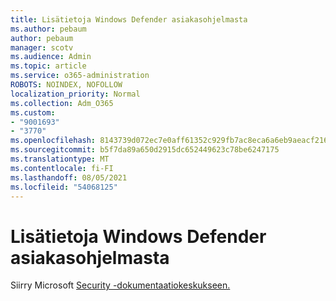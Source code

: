 ```yaml
---
title: Lisätietoja Windows Defender asiakasohjelmasta
ms.author: pebaum
author: pebaum
manager: scotv
ms.audience: Admin
ms.topic: article
ms.service: o365-administration
ROBOTS: NOINDEX, NOFOLLOW
localization_priority: Normal
ms.collection: Adm_O365
ms.custom:
- "9001693"
- "3770"
ms.openlocfilehash: 8143739d072ec7e0aff61352c929fb7ac8eca6a6eb9aeacf2162a995fc30a4d0
ms.sourcegitcommit: b5f7da89a650d2915dc652449623c78be6247175
ms.translationtype: MT
ms.contentlocale: fi-FI
ms.lasthandoff: 08/05/2021
ms.locfileid: "54068125"
---
```

# <a name="for-more-help-with-windows-defender-client"></a>Lisätietoja Windows Defender asiakasohjelmasta

Siirry Microsoft [Security -dokumentaatiokeskukseen.](https://docs.microsoft.com/security/#pivot=products&panel=products1)